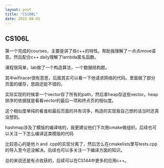 ```yaml
---
layout: post
title: "CS106L"
date: 2022-08-01
---
```


## CS106L

第一个完成的courses，主要是讲了些c++的特性。帮助我理解了一点点move语意。然后配合c++ daily理解了lambda匿名函数。

课程很简单，lab做了一个构造算法，一个数据结构题。

其中wifiracer很有意思，后面其实可以看一下他请求网络的代码。里面做了部分页面的缓存，思路还挺不错的。

实际实现的时候拿一个vector存了所有的path，然后拿heap存这些vector。heap排序的依据就是看看vector的最后一项和终点页的相似度。

这个相似度单纯的看谁和最后页面的共有词多，构造的实现我自己想的话当时还真没想到。

hashmap涉及了模版的编译啥的，我更建议他们下次用cmake做组织。后续也可以关注一下怎么编译这类模版的代码

比较恶心的是他.h and .cpp的实现分离了，然后怎么在cmakelists里写tests.cpp的导入至今还没解决。后续也可以多关注一下编译方面的知识。

总的来说还是有点收获的，后续可以在CS144中更多的应用c++。